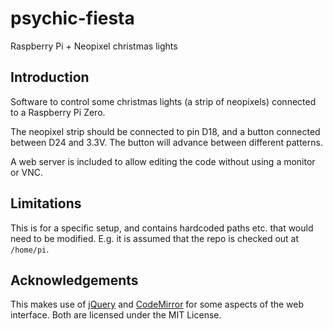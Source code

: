 # psychic-fiesta
Raspberry Pi + Neopixel christmas lights

## Introduction

Software to control some christmas lights (a strip of neopixels) connected to a Raspberry Pi Zero.

The neopixel strip should be connected to pin D18, and a button connected between D24 and 3.3V. The button will advance between different patterns.

A web server is included to allow editing the code without using a monitor or VNC.

## Limitations

This is for a specific setup, and contains hardcoded paths etc. that would need to be modified.
E.g. it is assumed that the repo is checked out at `/home/pi`.

## Acknowledgements

This makes use of [jQuery](https://jquery.com) and [CodeMirror](https://codemirror.net) for some aspects of the web interface. Both are licensed under the MIT License.
